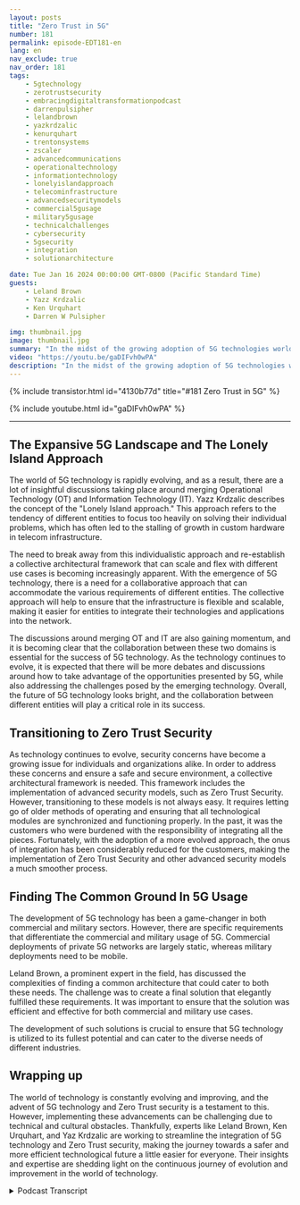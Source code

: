 ```yaml
---
layout: posts
title: "Zero Trust in 5G"
number: 181
permalink: episode-EDT181-en
lang: en
nav_exclude: true
nav_order: 181
tags:
    - 5gtechnology
    - zerotrustsecurity
    - embracingdigitaltransformationpodcast
    - darrenpulsipher
    - lelandbrown
    - yazkrdzalic
    - kenurquhart
    - trentonsystems
    - zscaler
    - advancedcommunications
    - operationaltechnology
    - informationtechnology
    - lonelyislandapproach
    - telecominfrastructure
    - advancedsecuritymodels
    - commercial5gusage
    - military5gusage
    - technicalchallenges
    - cybersecurity
    - 5gsecurity
    - integration
    - solutionarchitecture

date: Tue Jan 16 2024 00:00:00 GMT-0800 (Pacific Standard Time)
guests:
    - Leland Brown
    - Yazz Krdzalic
    - Ken Urquhart
    - Darren W Pulsipher

img: thumbnail.jpg
image: thumbnail.jpg
summary: "In the midst of the growing adoption of 5G technologies worldwide, the experts in the recent episode of Embracing Digital Transformation podcast delved into the integral topic of Zero Trust in 5G security. Host Darren Pulsipher welcomed 5G advanced communications expert Leland Brown, VP of Marketing at Trenton Systems Yazz Krdzalic, and Ken Urquhart, a physicist turned cybersecurity professional from Zscaler, to discuss the integration and advancement of 5G technology, along with its challenges and breakthroughs."
video: "https://youtu.be/gaDIFvh0wPA"
description: "In the midst of the growing adoption of 5G technologies worldwide, the experts in the recent episode of Embracing Digital Transformation podcast delved into the integral topic of Zero Trust in 5G security. Host Darren Pulsipher welcomed 5G advanced communications expert Leland Brown, VP of Marketing at Trenton Systems Yazz Krdzalic, and Ken Urquhart, a physicist turned cybersecurity professional from Zscaler, to discuss the integration and advancement of 5G technology, along with its challenges and breakthroughs."
---
```


<div>
{% include transistor.html id="4130b77d" title="#181 Zero Trust in 5G" %}

{% include youtube.html id="gaDIFvh0wPA" %}
</div>

---

## The Expansive 5G Landscape and The Lonely Island Approach

The world of 5G technology is rapidly evolving, and as a result, there are a lot of insightful discussions taking place around merging Operational Technology (OT) and Information Technology (IT). Yazz Krdzalic describes the concept of the "Lonely Island approach." This approach refers to the tendency of different entities to focus too heavily on solving their individual problems, which has often led to the stalling of growth in custom hardware in telecom infrastructure. 

The need to break away from this individualistic approach and re-establish a collective architectural framework that can scale and flex with different use cases is becoming increasingly apparent. With the emergence of 5G technology, there is a need for a collaborative approach that can accommodate the various requirements of different entities. The collective approach will help to ensure that the infrastructure is flexible and scalable, making it easier for entities to integrate their technologies and applications into the network. 

The discussions around merging OT and IT are also gaining momentum, and it is becoming clear that the collaboration between these two domains is essential for the success of 5G technology. As the technology continues to evolve, it is expected that there will be more debates and discussions around how to take advantage of the opportunities presented by 5G, while also addressing the challenges posed by the emerging technology. Overall, the future of 5G technology looks bright, and the collaboration between different entities will play a critical role in its success.

## Transitioning to Zero Trust Security

As technology continues to evolve, security concerns have become a growing issue for individuals and organizations alike. In order to address these concerns and ensure a safe and secure environment, a collective architectural framework is needed. This framework includes the implementation of advanced security models, such as Zero Trust Security. However, transitioning to these models is not always easy. It requires letting go of older methods of operating and ensuring that all technological modules are synchronized and functioning properly. In the past, it was the customers who were burdened with the responsibility of integrating all the pieces. Fortunately, with the adoption of a more evolved approach, the onus of integration has been considerably reduced for the customers, making the implementation of Zero Trust Security and other advanced security models a much smoother process.

## Finding The Common Ground In 5G Usage

The development of 5G technology has been a game-changer in both commercial and military sectors. However, there are specific requirements that differentiate the commercial and military usage of 5G. Commercial deployments of private 5G networks are largely static, whereas military deployments need to be mobile. 

Leland Brown, a prominent expert in the field, has discussed the complexities of finding a common architecture that could cater to both these needs. The challenge was to create a final solution that elegantly fulfilled these requirements. It was important to ensure that the solution was efficient and effective for both commercial and military use cases. 

The development of such solutions is crucial to ensure that 5G technology is utilized to its fullest potential and can cater to the diverse needs of different industries.

## Wrapping up

The world of technology is constantly evolving and improving, and the advent of 5G technology and Zero Trust security is a testament to this. However, implementing these advancements can be challenging due to technical and cultural obstacles. Thankfully, experts like Leland Brown, Ken Urquhart, and Yaz Krdzalic are working to streamline the integration of 5G technology and Zero Trust security, making the journey towards a safer and more efficient technological future a little easier for everyone. Their insights and expertise are shedding light on the continuous journey of evolution and improvement in the world of technology.



<details>
<summary> Podcast Transcript </summary>

<p></p>

</details>
